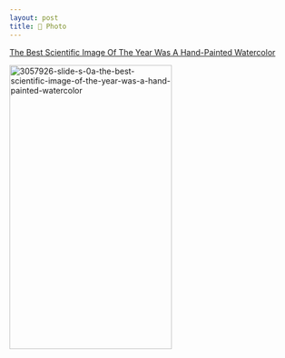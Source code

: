 ```yaml
---
layout: post
title: 📸 Photo
---
```


[The Best Scientific Image Of The Year Was A Hand-Painted Watercolor](http://www.fastcodesign.com/3057926/the-best-scientific-image-of-the-year-was-a-hand-painted-watercolor)

<a data-flickr-embed="true"  href="https://www.flickr.com/photos/31904806@N04/25477952253/in/dateposted-public/" title="3057926-slide-s-0a-the-best-scientific-image-of-the-year-was-a-hand-painted-watercolor"><img src="https://farm2.staticflickr.com/1614/25477952253_9b81de0c84.jpg" width="286" height="500" alt="3057926-slide-s-0a-the-best-scientific-image-of-the-year-was-a-hand-painted-watercolor"></a><script async src="//embedr.flickr.com/assets/client-code.js" charset="utf-8"></script>
